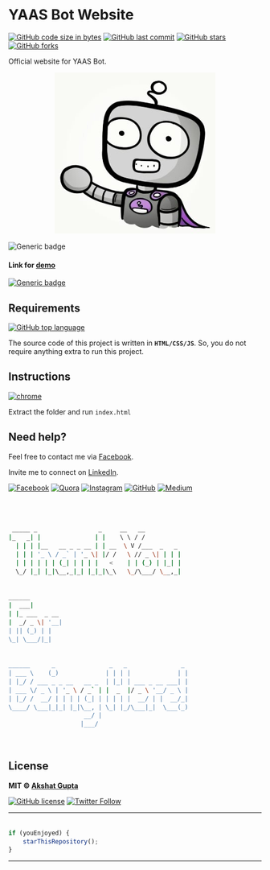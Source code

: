 # YAAS Bot Website

[![GitHub code size in bytes](https://img.shields.io/github/languages/code-size/akshatvg/yaas-bot?logo=github&style=social)](https://github.com/akshatvg/) [![GitHub last commit](https://img.shields.io/github/last-commit/akshatvg/yaas-bot?style=social&logo=git)](https://github.com/akshatvg/) [![GitHub stars](https://img.shields.io/github/stars/akshatvg/yaas-bot?style=social)](https://github.com/akshatvg/yaas-bot/stargazers) [![GitHub forks](https://img.shields.io/github/forks/akshatvg/yaas-bot?style=social&logo=git)](https://github.com/akshatvg/yaas-bot/network)

Official website for YAAS Bot.

<p align="center">
<a href="https://yaasbot.akshatvg.com">
<img src="https://github.com/akshatvg/yaas-bot/blob/master/img/about-img.png" alt="About Illustration"/>
</a>
</p>

![Generic badge](https://img.shields.io/badge/YAAS-Bot-orange) 

#### Link for [demo](https://yaasbot.akshatvg.com) 
[![Generic badge](https://img.shields.io/badge/view-demo-orange)](https://yaasbot.akshatvg.com)

## Requirements

[![GitHub top language](https://img.shields.io/github/languages/top/akshatvg/yaas-bot?logo=javascript&style=social)](https://github.com/akshatvg/)

The source code of this project is written in **`HTML/CSS/JS`**. So, you do not require anything extra to run this project.

## Instructions

[![chrome](https://img.shields.io/badge/Open-index.html-lightgrey.svg?logo=google-chrome&style=popout&logoColor=red)](https://yaasbot.akshatvg.com)

Extract the folder and run `index.html`


## Need help?


Feel free to contact me via [Facebook](https://www.facebook.com/akshatvg).

Invite me to connect on [LinkedIn](https://www.linkedin.com/in/akshatvg/).

[![Facebook](https://img.shields.io/badge/Facebook-add-blue.svg?logo=facebook&logoColor=white)](https://www.facebook.com/akshatvg) [![Quora](https://img.shields.io/badge/Quora-ask-red.svg?logo=quora)](https://www.quora.com/profile/Akshat-Gupta-279) [![Instagram](https://img.shields.io/badge/Instagram-follow-purple.svg?logo=instagram&logoColor=white)](https://www.instagram.com/akshatvg/) [![GitHub](https://img.shields.io/badge/Snapchat-add-yellow.svg?logo=snapchat&logoColor=white)](https://www.snapchat.com/add/akshatvg) [![Medium](https://img.shields.io/badge/Medium-follow-black.svg?logo=medium&logoColor=white)](https://medium.com/@akshatvg)


```bash



 _____ _                 _     __   __            
|_   _| |               | |    \ \ / /            
  | | | |__   __ _ _ __ | | __  \ V /___  _   _   
  | | | '_ \ / _` | '_ \| |/ /   \ // _ \| | | |  
  | | | | | | (_| | | | |   <    | | (_) | |_| |  
  \_/ |_| |_|\__,_|_| |_|_|\_\   \_/\___/ \__,_|  
                                                  
                                                  
______                                            
|  ___|                                           
| |_ ___  _ __                                    
|  _/ _ \| '__|                                   
| || (_) | |                                      
\_| \___/|_|                                      
                                                  
                                                  
______      _               _   _               _ 
| ___ \    (_)             | | | |             | |
| |_/ / ___ _ _ __   __ _  | |_| | ___ _ __ ___| |
| ___ \/ _ \ | '_ \ / _` | |  _  |/ _ \ '__/ _ \ |
| |_/ /  __/ | | | | (_| | | | | |  __/ | |  __/_|
\____/ \___|_|_| |_|\__, | \_| |_/\___|_|  \___(_)
                     __/ |                        
                    |___/                         

 


```

## License

**MIT &copy; [Akshat Gupta](https://github.com/akshatvg/yaas-bot/blob/master/LICENSE)**

[![GitHub license](https://img.shields.io/github/license/akshatvg/yaas-bot?style=social&logo=github)](https://github.com/akshatvg/yaas-bot/blob/master/LICENSE) [![Twitter Follow](https://img.shields.io/twitter/follow/akshatvg?style=social)](https://twitter.com/akshatvg)

---------

```javascript

if (youEnjoyed) {
    starThisRepository();
}

```

-----------

